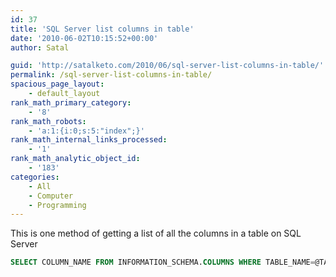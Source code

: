 ```yaml
---
id: 37
title: 'SQL Server list columns in table'
date: '2010-06-02T10:15:52+00:00'
author: Satal

guid: 'http://satalketo.com/2010/06/sql-server-list-columns-in-table/'
permalink: /sql-server-list-columns-in-table/
spacious_page_layout:
    - default_layout
rank_math_primary_category:
    - '8'
rank_math_robots:
    - 'a:1:{i:0;s:5:"index";}'
rank_math_internal_links_processed:
    - '1'
rank_math_analytic_object_id:
    - '183'
categories:
    - All
    - Computer
    - Programming
---
```


This is one method of getting a list of all the columns in a table on SQL Server

```sql
SELECT COLUMN_NAME FROM INFORMATION_SCHEMA.COLUMNS WHERE TABLE_NAME=@TABLE_NAME
```